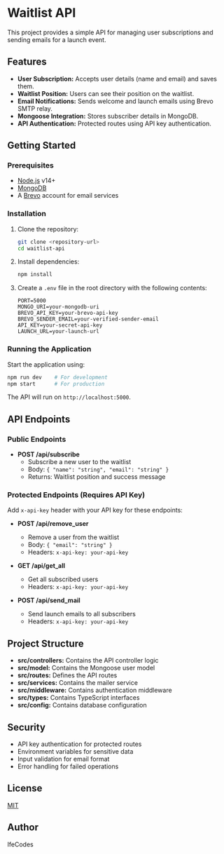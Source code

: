 # Waitlist API

This project provides a simple API for managing user subscriptions and sending emails for a launch event.

## Features

- **User Subscription:** Accepts user details (name and email) and saves them.
- **Waitlist Position:** Users can see their position on the waitlist.
- **Email Notifications:** Sends welcome and launch emails using Brevo SMTP relay.
- **Mongoose Integration:** Stores subscriber details in MongoDB.
- **API Authentication:** Protected routes using API key authentication.

## Getting Started

### Prerequisites

- [Node.js](https://nodejs.org/) v14+
- [MongoDB](https://www.mongodb.com/)
- A [Brevo](https://www.brevo.com/) account for email services

### Installation

1. Clone the repository:

    ```sh
    git clone <repository-url>
    cd waitlist-api
    ```

2. Install dependencies:

    ```sh
    npm install
    ```

3. Create a `.env` file in the root directory with the following contents:

    ```env
    PORT=5000
    MONGO_URI=your-mongodb-uri
    BREVO_API_KEY=your-brevo-api-key
    BREVO_SENDER_EMAIL=your-verified-sender-email
    API_KEY=your-secret-api-key
    LAUNCH_URL=your-launch-url
    ```

### Running the Application

Start the application using:

```sh
npm run dev    # For development
npm start      # For production
```

The API will run on `http://localhost:5000`.

## API Endpoints

### Public Endpoints

- **POST /api/subscribe**
  - Subscribe a new user to the waitlist
  - Body: `{ "name": "string", "email": "string" }`
  - Returns: Waitlist position and success message

### Protected Endpoints (Requires API Key)
Add `x-api-key` header with your API key for these endpoints:

- **POST /api/remove_user**
  - Remove a user from the waitlist
  - Body: `{ "email": "string" }`
  - Headers: `x-api-key: your-api-key`

- **GET /api/get_all**
  - Get all subscribed users
  - Headers: `x-api-key: your-api-key`

- **POST /api/send_mail**
  - Send launch emails to all subscribers
  - Headers: `x-api-key: your-api-key`

## Project Structure

- **src/controllers:** Contains the API controller logic
- **src/model:** Contains the Mongoose user model
- **src/routes:** Defines the API routes
- **src/services:** Contains the mailer service
- **src/middleware:** Contains authentication middleware
- **src/types:** Contains TypeScript interfaces
- **src/config:** Contains database configuration

## Security

- API key authentication for protected routes
- Environment variables for sensitive data
- Input validation for email format
- Error handling for failed operations

## License

[MIT](LICENSE)

## Author

IfeCodes